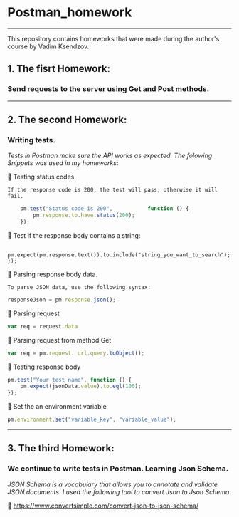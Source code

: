 # Postman_homework
___
This repository contains homeworks that were made during the author's course by Vadim Ksendzov.

## 1. **The fisrt Homework**:
### Send requests to the server using Get and Post methods.
___
## 2. **The second Homework**: 
### Writing tests.
 *Tests in Postman make sure the API works as expected. The folowing Snippets was used in my homeworks*:

:small_orange_diamond: Testing status codes.

    If the response code is 200, the test will pass, otherwise it will fail.
```js
    pm.test("Status code is 200",           function () {
        pm.response.to.have.status(200);
    });
```
:small_orange_diamond: Test if the response body contains a string:
```pm.test("Body matches string", function () {
    pm.expect(pm.response.text()).to.include("string_you_want_to_search");
});
```
:small_orange_diamond:  Parsing response body data.

    To parse JSON data, use the following syntax:
```js 
responseJson = pm.response.json();
```
:small_orange_diamond: Parsing request 
```js
var req = request.data
```
:small_orange_diamond: Parsing request from method Get
```js
var req = pm.request. url.query.toObject();
```
:small_orange_diamond: Testing response body
```js
pm.test("Your test name", function () {
    pm.expect(jsonData.value).to.eql(100);
});
```
:small_orange_diamond: Set the an environment variable
```js
pm.environment.set("variable_key", "variable_value");
```
___
## 3. **The third Homework**:
### We continue to write tests in Postman. Learning Json Schema.
*JSON Schema is a vocabulary that allows you to annotate and validate JSON documents*.
*I used the following tool to convert Json to Json Schema*:

:link: https://www.convertsimple.com/convert-json-to-json-schema/
